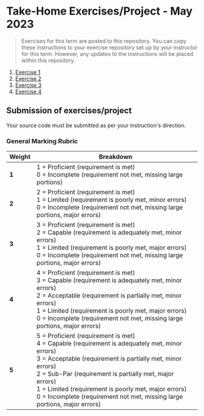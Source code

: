 # Take-Home Exercises/Project - May 2023

> Exercises for this term are posted to this repository. You can copy these instructions to your exercise repository set up by your instructor for this term. However, any updates to the instructions will be placed within this repository.

1. [Exercise 1](./Exercise1/README.md)
1. [Exercise 2](./Exercise2/README.md)
1. [Exercise 3](./Exercise3/README.md)
1. [Exercise 4](./Exercise4/README.md)


## Submission of exercises/project

Your source code must be submitted as per your instruction's direction. 

### General Marking Rubric

| Weight | Breakdown |
| ----- | --------- |
| **1** | 1 = Proficient (requirement is met)<br />0 = Incomplete (requirement not met, missing large portions) |
| **2** | 2 = Proficient (requirement is met)<br />1 = Limited (requirement is poorly met, minor errors)<br />0 = Incomplete (requirement not met, missing large portions, major errors) |
| **3** | 3 = Proficient (requirement is met)<br />2 = Capable (requirement is adequately met, minor errors)<br />1 = Limited (requirement is poorly met, major errors)<br />0 = Incomplete (requirement not met, missing large portions, major errors) |
| **4** | 4 = Proficient (requirement is met)<br />3 = Capable (requirement is adequately met, minor errors)<br />2 = Acceptable (requirement is partially met, minor errors)<br />1 = Limited (requirement is poorly met, major errors)<br />0 = Incomplete (requirement not met, missing large portions, major errors) |
| **5** | 5 = Proficient (requirement is met)<br />4 = Capable (requirement is adequately met, minor errors)<br />3 = Acceptable (requirement is partially met, minor errors)<br />2 = Sub-Par (requirement is partially met, major errors)<br />1 = Limited (requirement is poorly met, major errors)<br />0 = Incomplete (requirement not met, missing large portions, major errors) |
